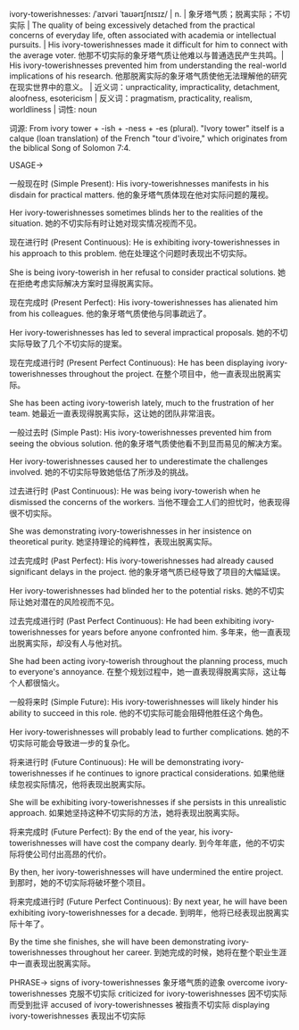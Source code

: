 ivory-towerishnesses: /ˈaɪvəri ˈtaʊərɪʃnɪsɪz/ | n. | 象牙塔气质；脱离实际；不切实际 | The quality of being excessively detached from the practical concerns of everyday life, often associated with academia or intellectual pursuits. |  His ivory-towerishnesses made it difficult for him to connect with the average voter. 他那不切实际的象牙塔气质让他难以与普通选民产生共鸣。|  His ivory-towerishnesses prevented him from understanding the real-world implications of his research. 他那脱离实际的象牙塔气质使他无法理解他的研究在现实世界中的意义。 | 近义词：unpracticality, impracticality, detachment, aloofness, esotericism | 反义词：pragmatism, practicality, realism, worldliness | 词性: noun


词源:
From ivory tower + -ish + -ness + -es (plural). "Ivory tower" itself is a calque (loan translation) of the French "tour d'ivoire," which originates from the biblical Song of Solomon 7:4.


USAGE->

一般现在时 (Simple Present):
His ivory-towerishnesses manifests in his disdain for practical matters. 他的象牙塔气质体现在他对实际问题的蔑视。

Her ivory-towerishnesses sometimes blinds her to the realities of the situation. 她的不切实际有时让她对现实情况视而不见。


现在进行时 (Present Continuous):
He is exhibiting ivory-towerishnesses in his approach to this problem. 他在处理这个问题时表现出不切实际。

She is being ivory-towerish in her refusal to consider practical solutions.  她在拒绝考虑实际解决方案时显得脱离实际。


现在完成时 (Present Perfect):
His ivory-towerishnesses has alienated him from his colleagues. 他的象牙塔气质使他与同事疏远了。

Her ivory-towerishnesses has led to several impractical proposals. 她的不切实际导致了几个不切实际的提案。


现在完成进行时 (Present Perfect Continuous):
He has been displaying ivory-towerishnesses throughout the project. 在整个项目中，他一直表现出脱离实际。

She has been acting ivory-towerish lately, much to the frustration of her team. 她最近一直表现得脱离实际，这让她的团队非常沮丧。


一般过去时 (Simple Past):
His ivory-towerishnesses prevented him from seeing the obvious solution. 他的象牙塔气质使他看不到显而易见的解决方案。

Her ivory-towerishnesses caused her to underestimate the challenges involved. 她的不切实际导致她低估了所涉及的挑战。


过去进行时 (Past Continuous):
He was being ivory-towerish when he dismissed the concerns of the workers. 当他不理会工人们的担忧时，他表现得很不切实际。

She was demonstrating ivory-towerishnesses in her insistence on theoretical purity.  她坚持理论的纯粹性，表现出脱离实际。


过去完成时 (Past Perfect):
His ivory-towerishnesses had already caused significant delays in the project. 他的象牙塔气质已经导致了项目的大幅延误。

Her ivory-towerishnesses had blinded her to the potential risks. 她的不切实际让她对潜在的风险视而不见。


过去完成进行时 (Past Perfect Continuous):
He had been exhibiting ivory-towerishnesses for years before anyone confronted him. 多年来，他一直表现出脱离实际，却没有人与他对抗。

She had been acting ivory-towerish throughout the planning process, much to everyone's annoyance. 在整个规划过程中，她一直表现得脱离实际，这让每个人都很恼火。


一般将来时 (Simple Future):
His ivory-towerishnesses will likely hinder his ability to succeed in this role. 他的不切实际可能会阻碍他胜任这个角色。

Her ivory-towerishnesses will probably lead to further complications. 她的不切实际可能会导致进一步的复杂化。


将来进行时 (Future Continuous):
He will be demonstrating ivory-towerishnesses if he continues to ignore practical considerations. 如果他继续忽视实际情况，他将表现出脱离实际。

She will be exhibiting ivory-towerishnesses if she persists in this unrealistic approach. 如果她坚持这种不切实际的方法，她将表现出脱离实际。


将来完成时 (Future Perfect):
By the end of the year, his ivory-towerishnesses will have cost the company dearly. 到今年年底，他的不切实际将使公司付出高昂的代价。

By then, her ivory-towerishnesses will have undermined the entire project. 到那时，她的不切实际将破坏整个项目。


将来完成进行时 (Future Perfect Continuous):
By next year, he will have been exhibiting ivory-towerishnesses for a decade. 到明年，他将已经表现出脱离实际十年了。

By the time she finishes, she will have been demonstrating ivory-towerishnesses throughout her career. 到她完成的时候，她将在整个职业生涯中一直表现出脱离实际。



PHRASE->
signs of ivory-towerishnesses 象牙塔气质的迹象
overcome ivory-towerishnesses 克服不切实际
criticized for ivory-towerishnesses 因不切实际而受到批评
accused of ivory-towerishnesses 被指责不切实际
displaying ivory-towerishnesses 表现出不切实际


